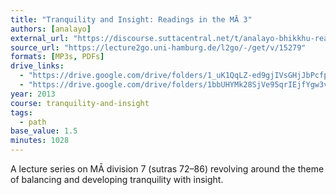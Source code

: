 ```yaml
---
title: "Tranquility and Insight: Readings in the MĀ 3"
authors: [analayo]
external_url: "https://discourse.suttacentral.net/t/analayo-bhikkhu-readings-in-the-madhyama-agama-03-2013/8289?u=khemarato.bhikkhu"
source_url: "https://lecture2go.uni-hamburg.de/l2go/-/get/v/15279"
formats: [MP3s, PDFs]
drive_links:
  - "https://drive.google.com/drive/folders/1_uK1QqLZ-ed9gjIVsGHjJbPcfp3pD1xv"
  - "https://drive.google.com/drive/folders/1bbUHYMk28SjVe95qrIEjfYgw3vqxUMyd"
year: 2013
course: tranquility-and-insight
tags:
  - path
base_value: 1.5
minutes: 1028
---
```


A lecture series on MĀ division 7 (sutras 72–86) revolving around the theme of balancing and developing tranquility with insight.

